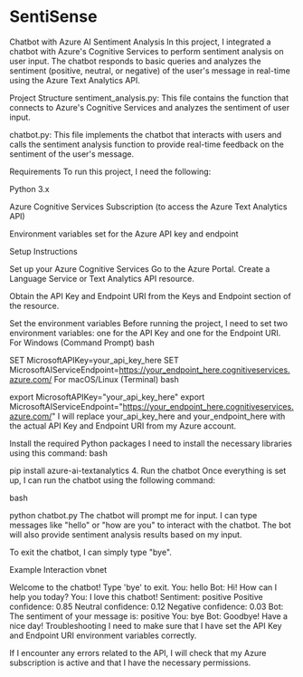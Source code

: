 # SentiSense
Chatbot with Azure AI Sentiment Analysis In this project, I integrated a chatbot with Azure's Cognitive Services to perform sentiment analysis on user input. The chatbot responds to basic queries and analyzes the sentiment (positive, neutral, or negative) of the user's message in real-time using the Azure Text Analytics API.

Project Structure sentiment_analysis.py: This file contains the function that connects to Azure's Cognitive Services and analyzes the sentiment of user input.

chatbot.py: This file implements the chatbot that interacts with users and calls the sentiment analysis function to provide real-time feedback on the sentiment of the user's message.

Requirements To run this project, I need the following:

Python 3.x

Azure Cognitive Services Subscription (to access the Azure Text Analytics API)

Environment variables set for the Azure API key and endpoint

Setup Instructions

Set up your Azure Cognitive Services Go to the Azure Portal.
Create a Language Service or Text Analytics API resource.

Obtain the API Key and Endpoint URI from the Keys and Endpoint section of the resource.

Set the environment variables Before running the project, I need to set two environment variables: one for the API Key and one for the Endpoint URI.
For Windows (Command Prompt) bash

SET MicrosoftAPIKey=your_api_key_here SET MicrosoftAIServiceEndpoint=https://your_endpoint_here.cognitiveservices.azure.com/ For macOS/Linux (Terminal) bash

export MicrosoftAPIKey="your_api_key_here" export MicrosoftAIServiceEndpoint="https://your_endpoint_here.cognitiveservices.azure.com/" I will replace your_api_key_here and your_endpoint_here with the actual API Key and Endpoint URI from my Azure account.

Install the required Python packages I need to install the necessary libraries using this command:
bash

pip install azure-ai-textanalytics 4. Run the chatbot Once everything is set up, I can run the chatbot using the following command:

bash

python chatbot.py The chatbot will prompt me for input. I can type messages like "hello" or "how are you" to interact with the chatbot. The bot will also provide sentiment analysis results based on my input.

To exit the chatbot, I can simply type "bye".

Example Interaction vbnet

Welcome to the chatbot! Type 'bye' to exit. You: hello Bot: Hi! How can I help you today? You: I love this chatbot! Sentiment: positive Positive confidence: 0.85 Neutral confidence: 0.12 Negative confidence: 0.03 Bot: The sentiment of your message is: positive You: bye Bot: Goodbye! Have a nice day! Troubleshooting I need to make sure that I have set the API Key and Endpoint URI environment variables correctly.

If I encounter any errors related to the API, I will check that my Azure subscription is active and that I have the necessary permissions.

